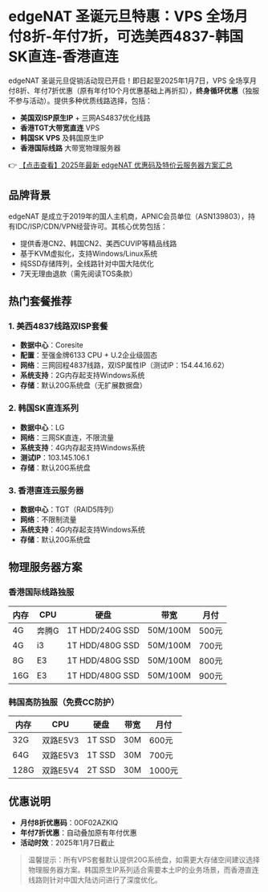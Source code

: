 # edgeNAT 圣诞元旦特惠：VPS 全场月付8折-年付7折，可选美西4837-韩国SK直连-香港直连

edgeNAT 圣诞元旦促销活动现已开启！即日起至2025年1月7日，VPS 全场享月付8折、年付7折优惠（原有年付10个月优惠基础上再折扣），**终身循环优惠**（独服不参与活动）。提供多种优质线路选择，包括：

- **美国双ISP原生IP** + 三网AS4837优化线路
- **香港TGT大带宽直连** VPS
- **韩国SK VPS** 及韩国原生IP
- **香港国际线路** 大带宽物理服务器

👉 [【点击查看】2025年最新 edgeNAT 优惠码及特价云服务器方案汇总](https://bit.ly/edgenat)

## 品牌背景

edgeNAT 是成立于2019年的国人主机商，APNIC会员单位（ASN139803），持有IDC/ISP/CDN/VPN经营许可。其核心优势包括：

- 提供香港CN2、韩国CN2、美西CUVIP等精品线路
- 基于KVM虚拟化，支持Windows/Linux系统
- 纯SSD存储阵列，全线路针对中国大陆优化
- 7天无理由退款（需先阅读TOS条款）

## 热门套餐推荐

### 1. 美西4837线路双ISP套餐
- **数据中心**：Coresite
- **配置**：至强金牌6133 CPU + U.2企业级固态
- **网络**：三网回程4837线路，双ISP属性IP（测试IP：154.44.16.62）
- **系统支持**：2G内存起支持Windows系统
- **存储**：默认20G系统盘（无扩展数据盘）

### 2. 韩国SK直连系列
- **数据中心**：LG
- **网络**：三网SK直连，不限流量
- **系统支持**：4G内存起支持Windows系统
- **测试IP**：103.145.106.1
- **存储**：默认20G系统盘

### 3. 香港直连云服务器
- **数据中心**：TGT（RAID5阵列）
- **网络**：不限制流量
- **系统支持**：4G内存起支持Windows系统
- **存储**：默认20G系统盘

## 物理服务器方案

### 香港国际线路独服
| 内存 | CPU       | 硬盘          | 带宽      | 月付   |
|------|-----------|---------------|-----------|--------|
| 4G   | 奔腾G     | 1T HDD/240G SSD | 50M/100M | 500元  |
| 4G   | i3        | 1T HDD/480G SSD | 50M/100M | 700元  |
| 8G   | E3        | 1T HDD/480G SSD | 50M/100M | 800元  |
| 16G  | E3        | 1T HDD/480G SSD | 50M/100M | 900元  |

### 韩国高防独服（免费CC防护）
| 内存 | CPU         | 硬盘    | 带宽 | 月付   |
|------|-------------|---------|------|--------|
| 32G  | 双路E5V3    | 1T SSD  | 30M  | 600元  |
| 64G  | 双路E5V3    | 1T SSD  | 30M  | 700元  |
| 128G | 双路E5V4    | 2T SSD  | 30M  | 1000元 |

## 优惠说明
- **月付8折优惠码**：0OF02AZKIQ
- **年付7折优惠**：自动叠加原有年付优惠
- **活动时效**：2025年1月7日截止

> 温馨提示：所有VPS套餐默认提供20G系统盘，如需更大存储空间建议选择物理服务器方案。韩国原生IP系列适合需要本土IP的业务场景，而香港直连线路则针对中国大陆访问进行了深度优化。